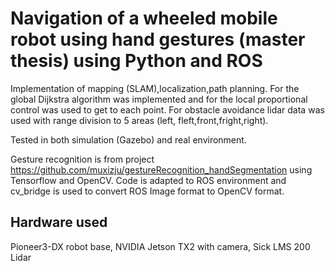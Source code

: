 # Navigation of a wheeled mobile robot using hand gestures (master thesis) using Python and ROS
Implementation of mapping (SLAM),localization,path planning. For the global Dijkstra algorithm was implemented and for the local proportional control was used to get to each point. For obstacle avoidance lidar data was used with range division to 5 areas (left, fleft,front,fright,right). 

Tested in both simulation (Gazebo) and real environment.

Gesture recognition is from project https://github.com/muxizju/gestureRecognition_handSegmentation using Tensorflow and OpenCV. Code is adapted to ROS environment and cv_bridge is used to convert ROS Image format to OpenCV format.

## Hardware used
Pioneer3-DX robot base, NVIDIA Jetson TX2 with camera, Sick LMS 200 Lidar



